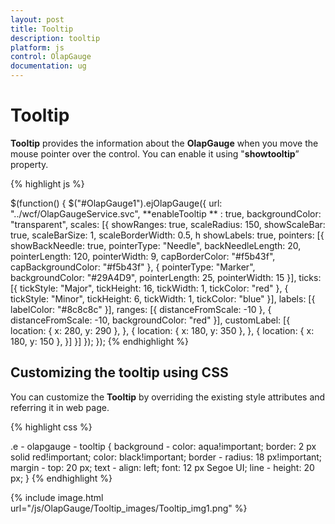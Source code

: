 ```yaml
---
layout: post
title: Tooltip
description: tooltip
platform: js
control: OlapGauge
documentation: ug
---
```


# Tooltip

**Tooltip** provides the information about the **OlapGauge** when you move the mouse pointer over the control. You can enable it using "**showtooltip**”  property.

{% highlight js %}

$(function() {
    $("#OlapGauge1").ejOlapGauge({
        url: "../wcf/OlapGaugeService.svc",
        **enableTooltip ** : true,
        backgroundColor: "transparent",
        scales: [{
            showRanges: true,
            scaleRadius: 150,
            showScaleBar: true,
            scaleBarSize: 1,
            scaleBorderWidth: 0.5,
            h
            showLabels: true,
            pointers: [{
                showBackNeedle: true,
                pointerType: "Needle",
                backNeedleLength: 20,
                pointerLength: 120,
                pointerWidth: 9,
                capBorderColor: "#f5b43f",
                capBackgroundColor: "#f5b43f"
            }, {
                pointerType: "Marker",
                backgroundColor: "#29A4D9",
                pointerLength: 25,
                pointerWidth: 15
            }],
            ticks: [{
                tickStyle: "Major",
                tickHeight: 16,
                tickWidth: 1,
                tickColor: "red"
            }, {
                tickStyle: "Minor",
                tickHeight: 6,
                tickWidth: 1,
                tickColor: "blue"
            }],
            labels: [{
                labelColor: "#8c8c8c"
            }],
            ranges: [{
                distanceFromScale: -10
            }, {
                distanceFromScale: -10,
                backgroundColor: "red"
            }],
            customLabel: [{
                location: {
                    x: 280,
                    y: 290
                },
            }, {
                location: {
                    x: 180,
                    y: 350
                },
            }, {
                location: {
                    x: 180,
                    y: 150
                },
            }]
        }]
    });
});
{% endhighlight %}

## Customizing the tooltip using CSS

You can customize the **Tooltip** by overriding the existing style attributes and referring it in web page.

{% highlight css %}

.e - olapgauge - tooltip {
    background - color: aqua!important;
    border: 2 px solid red!important;
    color: black!important;
    border - radius: 18 px!important;
    margin - top: 20 px;
    text - align: left;
    font: 12 px Segoe UI;
    line - height: 20 px;
}
{% endhighlight %}

{% include image.html url="/js/OlapGauge/Tooltip_images/Tooltip_img1.png" %}

